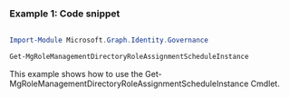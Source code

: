 ### Example 1: Code snippet

```powershell

Import-Module Microsoft.Graph.Identity.Governance

Get-MgRoleManagementDirectoryRoleAssignmentScheduleInstance

```
This example shows how to use the Get-MgRoleManagementDirectoryRoleAssignmentScheduleInstance Cmdlet.

